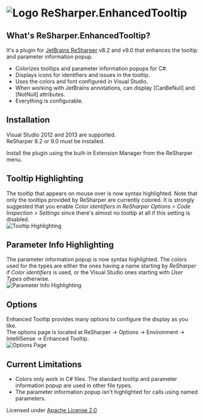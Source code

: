 ![Logo](https://raw.github.com/MrJul/ReSharper.EnhancedTooltip/master/Logo/Logo32.png "Logo") ReSharper.EnhancedTooltip
======

What's ReSharper.EnhancedTooltip?
--------------
It's a plugin for [JetBrains ReSharper](http://www.jetbrains.com/resharper/) v8.2 and v9.0 that enhances the tooltip and parameter information popup.  

- Colorizes tooltips and parameter information popups for C#.
- Displays icons for identifiers and issues in the tooltip.
- Uses the colors and font configured in Visual Studio.
- When working with JetBrains annotations, can display [CanBeNull] and [NotNull] attributes.
- Everything is configurable.

Installation
------------
Visual Studio 2012 and 2013 are supported.  
ReSharper 8.2 or 9.0 must be installed.  

Install the plugin using the built-in Extension Manager from the ReSharper menu.  

Tooltip Highlighting
--------------------
The tooltip that appears on mouse over is now syntax highlighted. Note that only the tooltips provided by ReSharper are currently colored. It is strongly suggested that you enable _Color identifiers_ in _ReSharper Options > Code Inspection > Settings_ since there's almost no tooltip at all if this setting is disabled.  
![Tooltip Highlighting](https://raw.github.com/MrJul/ReSharper.EnhancedTooltip/master/Screenshots/Tooltip.png "Tooltip Highlighting")

Parameter Info Highlighting
---------------------------
The parameter information popup is now syntax highlighted.
The colors used for the types are either the ones having a name starting by _ReSharper_ if _Color identifiers_ is used, or the Visual Studio ones starting with _User Types_ otherwise.  
![Parameter Info Highlighting](https://raw.github.com/MrJul/ReSharper.EnhancedTooltip/master/Screenshots/ParameterInfo.png "Parameter Info Highlighting")

Options
-------
Enhanced Tooltip provides many options to configure the display as you like.  
The options page is located at ReSharper → Options → Environment → IntelliSense → Enhanced Tooltip.  
![Options Page](https://raw.github.com/MrJul/ReSharper.EnhancedTooltip/master/Screenshots/Options.png "Options Page")

Current Limitations
-----------
- Colors only work in C# files. The standard tooltip and parameter information popup are used in other file types.  
- The parameter information popup isn't highlighted for calls using named parameters.  

Licensed under [Apache License 2.0](http://www.apache.org/licenses/LICENSE-2.0)
